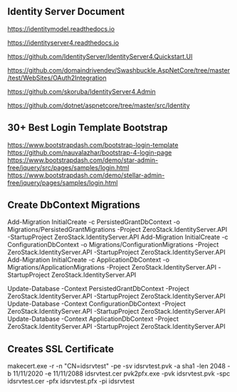﻿
## Identity Server Document

https://identitymodel.readthedocs.io

https://identityserver4.readthedocs.io

https://github.com/IdentityServer/IdentityServer4.Quickstart.UI

https://github.com/domaindrivendev/Swashbuckle.AspNetCore/tree/master/test/WebSites/OAuth2Integration

https://github.com/skoruba/IdentityServer4.Admin

https://github.com/dotnet/aspnetcore/tree/master/src/Identity

## 30+ Best Login Template Bootstrap 

https://www.bootstrapdash.com/bootstrap-login-template
https://github.com/nauvalazhar/bootstrap-4-login-page
https://www.bootstrapdash.com/demo/star-admin-free/jquery/src/pages/samples/login.html
https://www.bootstrapdash.com/demo/stellar-admin-free/jquery/pages/samples/login.html

## Create DbContext Migrations

Add-Migration InitialCreate -c PersistedGrantDbContext -o Migrations/PersistedGrantMigrations -Project ZeroStack.IdentityServer.API -StartupProject ZeroStack.IdentityServer.API
Add-Migration InitialCreate -c ConfigurationDbContext -o Migrations/ConfigurationMigrations -Project ZeroStack.IdentityServer.API -StartupProject ZeroStack.IdentityServer.API
Add-Migration InitialCreate -c ApplicationDbContext -o Migrations/ApplicationMigrations -Project ZeroStack.IdentityServer.API -StartupProject ZeroStack.IdentityServer.API

Update-Database -Context PersistedGrantDbContext -Project ZeroStack.IdentityServer.API -StartupProject ZeroStack.IdentityServer.API
Update-Database -Context ConfigurationDbContext -Project ZeroStack.IdentityServer.API -StartupProject ZeroStack.IdentityServer.API
Update-Database -Context ApplicationDbContext -Project ZeroStack.IdentityServer.API -StartupProject ZeroStack.IdentityServer.API

## Creates SSL Certificate

makecert.exe -r -n "CN=idsrvtest" -pe -sv idsrvtest.pvk -a sha1 -len 2048 -b 11/11/2020 -e 11/11/2088 idsrvtest.cer
pvk2pfx.exe -pvk idsrvtest.pvk -spc idsrvtest.cer -pfx idsrvtest.pfx -pi idsrvtest